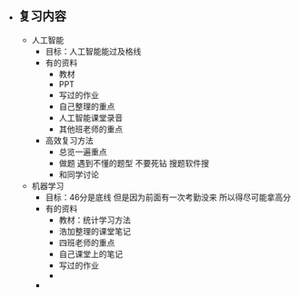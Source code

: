 - 复习内容
	-
	- 人工智能
		- 目标：人工智能能过及格线
		- 有的资料
			- 教材
			- PPT
			- 写过的作业
			- 自己整理的重点
			- 人工智能课堂录音
			- 其他班老师的重点
		- 高效复习方法
			- 总览一遍重点
			- 做题 遇到不懂的题型 不要死钻 搜题软件搜
			- 和同学讨论
	- 机器学习
		- 目标：46分是底线 但是因为前面有一次考勤没来 所以得尽可能拿高分
		- 有的资料
			- 教材：统计学习方法
			- 浩加整理的课堂笔记
			- 四班老师的重点
			- 自己课堂上的笔记
			- 写过的作业
			-
		-